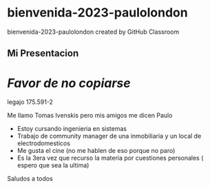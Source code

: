 # bienvenida-2023-paulolondon
bienvenida-2023-paulolondon created by GitHub Classroom
## **Mi Presentacion**
# *Favor de no copiarse*

legajo 175.591-2


Me llamo Tomas Ivenskis pero mis amigos me dicen Paulo

- Estoy cursando ingenieria en sistemas
- Trabajo de community manager de una inmobiliaria y un local de electrodomesticos
- Me gusta el cine (no me hablen de eso porque no paro)
- Es la 3era vez que recurso la materia por cuestiones personales ( espero que sea la ultima)

Saludos a todos

